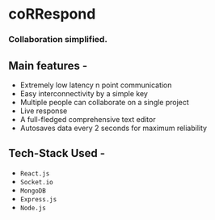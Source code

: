 # coRRespond

### Collaboration simplified.

## Main features -

- Extremely low latency n point communication
- Easy interconnectivity by a simple key
- Multiple people can collaborate on a single project
- Live response
- A full-fledged comprehensive text editor
- Autosaves data every 2 seconds for maximum reliability

## Tech-Stack Used -

- `React.js`
- `Socket.io`
- `MongoDB`
- `Express.js`
- `Node.js`
